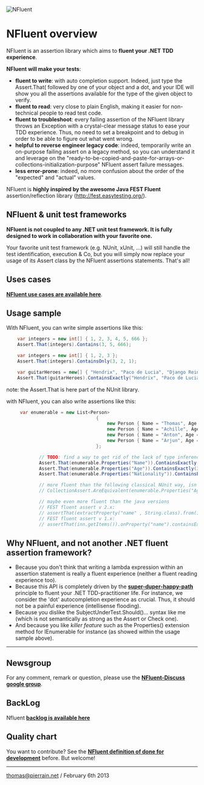 ![NFluent](https://github.com/tpierrain/nfluent/blob/master/NFluentBanner.png?raw=true)

NFluent overview
==============

NFluent is an assertion library which aims to __fluent your .NET TDD experience__.

__NFluent will make your tests__:
+ __fluent to write__: with auto completion support. Indeed, just type the Assert.That( followed by one of your object and a dot, and your IDE will show you all the assertions available for the type of the given object to verify.
+ __fluent to read__: very close to plain English, making it easier for non-technical people to read test code.
+ __fluent to troubleshoot__: every failing assertion of the NFluent library throws an Exception with a crystal-clear message status to ease your TDD experience. Thus, no need to set a breakpoint and to debug in order to be able to figure out what went wrong. 
+ __helpful to reverse engineer legacy code__: indeed, temporarily write an on-purpose failing assert on a legacy method, so you can understand it and leverage on the "ready-to-be-copied-and-paste-for-arrays-or-collections-initialization-purpose" NFluent assert failure messages.
+ __less error-prone__: indeed, no more confusion about the order of the "expected" and "actual" values.

NFluent is __highly inspired by the awesome Java FEST Fluent__ assertion/reflection library (http://fest.easytesting.org/).

NFluent & unit test frameworks
-------------------------------
__NFluent is not coupled to any .NET unit test framework. It is fully designed to work in collaboration with your favorite one.__

Your favorite unit test framework (e.g. NUnit, xUnit, ...) will still handle the test identification, execution & Co, but you will simply now replace your usage of its Assert class by the NFluent assertions statements. That's all!

Uses cases
----------
__[NFluent use cases are available here](./UseCases.md)__.

Usage sample
------------

With NFluent, you can write simple assertions like this:
```c#	
    var integers = new int[] { 1, 2, 3, 4, 5, 666 };
    Assert.That(integers).Contains(3, 5, 666);

	var integers = new int[] { 1, 2, 3 };
    Assert.That(integers).ContainsOnly(3, 2, 1);

	var guitarHeroes = new[] { "Hendrix", "Paco de Lucia", "Django Reinhardt", "Baden Powell" };
    Assert.That(guitarHeroes).ContainsExactly("Hendrix", "Paco de Lucia", "Django Reinhardt", "Baden Powell");
```
note: the Assert.That is here part of the NUnit library.

with NFluent, you can also write assertions like this:
```c#
	 var enumerable = new List<Person>
                                 {
                                     new Person { Name = "Thomas", Age = 38 },
                                     new Person { Name = "Achille", Age = 10, Nationality = Nationality.French },
                                     new Person { Name = "Anton", Age = 7, Nationality = Nationality.French },
                                     new Person { Name = "Arjun", Age = 7, Nationality = Nationality.Indian }
                                 };

            // TODO: find a way to get rid of the lack of type inference here (<Person, string> is not really fluent...)
            Assert.That(enumerable.Properties("Name")).ContainsExactly("Thomas", "Achille", "Anton", "Arjun");
            Assert.That(enumerable.Properties("Age")).ContainsExactly(38, 10, 7, 7);
            Assert.That(enumerable.Properties("Nationality")).ContainsExactly(Nationality.Unknown, Nationality.French, Nationality.French, Nationality.Indian);

            // more fluent than the following classical NUnit way, isn't it? 
            // CollectionAssert.AreEquivalent(enumerable.Properties("Age"), new[] { 38, 10, 7, 7 });

            // maybe even more fluent than the java versions
			// FEST fluent assert v 2.x:
            // assertThat(extractProperty("name" , String.class).from(inn.getItems())).containsExactly("+5 Dexterity Vest", "Aged Brie", "Elixir of the Mongoose", "Sulfuras, Hand of Ragnaros", "Backstage passes to a TAFKAL80ETC concert", "Conjured Mana Cake");
			// FEST fluent assert v 1.x:
			// assertThat(inn.getItems()).onProperty("name").containsExactly("+5 Dexterity Vest", "Aged Brie", "Elixir of the Mongoose", "Sulfuras, Hand of Ragnaros", "Backstage passes to a TAFKAL80ETC concert", "Conjured Mana Cake");
```        

Why NFluent, and not another .NET fluent assertion framework?
----------------------------------------------------------------------------
+ Because you don't think that writing a lambda expression within an assertion statement is really a fluent experience (neither a fluent reading experience too).
+ Because this API is completely driven by the __[super-duper-happy-path](https://github.com/NancyFx/Nancy/wiki/Introduction)__ principle to fluent your .NET TDD-practitioner life. For instance, we consider the 'dot' autocompletion experience as crucial. Thus, it should not be a painful experience (intellisense flooding).
+ Because you dislike the SubjectUnderTest.Should()... syntax like me (which is not semantically as strong as the Assert or Check one).
+ And because you like *killer feature* such as the Properties() extension method for IEnumerable for instance (as showed within the usage sample above). 

- - -

Newsgroup
---------
For any comment, remark or question, please use the __[NFluent-Discuss google group](https://groups.google.com/forum/#!forum/nfluent-discuss)__.

BackLog
-------
Nfluent __[backlog is available here](./Backlog.md)__

Quality chart
-------------
You want to contribute? See the __[NFluent definition of done for development](./DevDoD.md)__ before. But welcome!

- - -

[thomas@pierrain.net](mailto:thomas@pierrain.net) / February 6th 2013